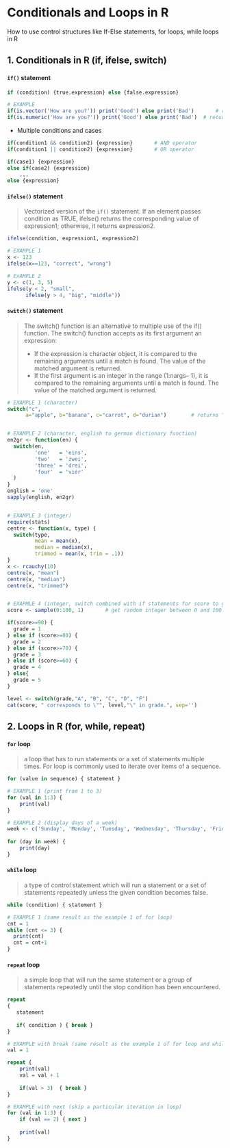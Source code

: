 # Conditionals and Loops in R

How to use control structures like If-Else statements, for loops, while loops in R



## 1. Conditionals in R (if, ifelse, switch)

#### `if()` statement

```R
if (condition) {true.expression} else {false.expression}

# EXAMPLE
if(is.vector('How are you?')) print('Good') else print('Bad')		# returns "Good"
if(is.numeric('How are you?')) print('Good') else print('Bad')	# returns "Bad"
```



* Multiple conditions and cases

```R
if(condition1 && condition2) {expression}		# AND operator
if(condition1 || condition2) {expression}		# OR operator
```

```R
if(case1) {expression}
else if(case2) {expression}
	...
else {expression}
```



#### `ifelse()` statement

> Vectorized version of the `if()` statement. If an element passes condition as TRUE, ifelse() returns the corresponding value of expression1; otherwise, it returns expression2.

```R
ifelse(condition, expression1, expression2)

# EXAMPLE 1
x <- 123
ifelse(x==123, "correct", "wrong")

# ExAMPLE 2
y <- c(1, 3, 5)
ifelse(y < 2, "small",
      ifelse(y > 4, "big", "middle"))
```



#### `switch()` statement

> The switch() function is an alternative to multiple use of the if() function. The switch() function accepts as its first argument an expression:
>
> - If the expression is character object, it is compared to the remaining arguments until a match is found. The value of the matched argument is returned.
> - If the first argument is an integer in the range (1:nargs– 1), it is compared to the remaining arguments until a match is found.  The value of the matched argument is returned.

```R
# EXAMPLE 1 (character)
switch("c",
      a="apple", b="banana", c="carrot", d="durian")		# returns "carrot"


# EXAMPLE 2 (character, english to german dictionary function)
en2gr <- function(en) {
  switch(en, 
         'one'   = 'eins',
         'two'   = 'zwei',
         'three' = 'drei',
         'four'  = 'vier'
  )
}
english = 'one'
sapply(english, en2gr)


# EXAMPLE 3 (integer)
require(stats)
centre <- function(x, type) {
  switch(type,
         mean = mean(x),
         median = median(x),
         trimmed = mean(x, trim = .1))
}
x <- rcauchy(10)
centre(x, "mean")
centre(x, "median")
centre(x, "trimmed")


# EXAPMLE 4 (integer, switch combined with if statements for score to grade conversion)
score <- sample(0:100, 1)		# get random integer between 0 and 100 

if(score>=90) { 
  grade = 1
} else if (score>=80) {
  grade = 2
} else if (score>=70) {
  grade = 3
} else if (score>=60) {
  grade = 4
} else{
  grade = 5
}

level <- switch(grade,"A", "B", "C", "D", "F")
cat(score, " corresponds to \"", level,"\" in grade.", sep='')
```





## 2. Loops in R (for, while, repeat)

#### `for` loop

> a loop that has to run statements or a set of statements multiple times. For loop is commonly used to iterate over items of a sequence.

```R
for (value in sequence) { statement }

# EXAMPLE 1 (print from 1 to 3)
for (val in 1:3) { 
    print(val) 
}  

# EXAMPLE 2 (display days of a week)
week <- c('Sunday', 'Monday', 'Tuesday', 'Wednesday', 'Thursday', 'Friday', 'Saturday') 
   
for (day in week) { 
    print(day) 
} 
```



#### `while` loop

> a type of control statement which will run a statement or a set of statements repeatedly unless the given condition becomes false.

```R
while (condition) { statement }

# EXAMPLE 1 (same result as the example 1 of for loop)
cnt = 1
while (cnt <= 3) {
  print(cnt)
  cnt = cnt+1
}
```



#### `repeat` loop

> a simple loop that will run the same statement or a group of statements repeatedly until the stop condition has been encountered.

```R
repeat 
{ 
   statement
  
   if( condition ) { break }
}
```

```R
# EXAMPLE with break (same result as the example 1 of for loop and while loop)
val = 1

repeat {
    print(val) 
    val = val + 1
      
    if(val > 3)  { break } 
} 
```

```R
# EXAMPLE with next (skip a particular iteration in loop)
for (val in 1:3) { 
    if (val == 2) { next }
    
    print(val) 
} 
```

